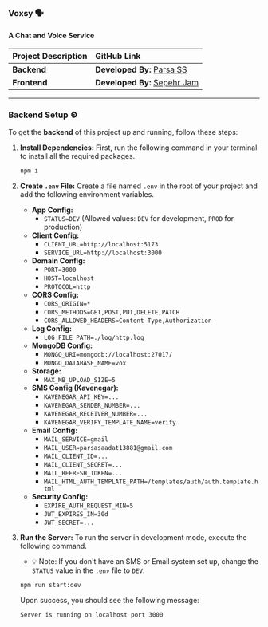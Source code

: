 ### **Voxsy** 🗣️

#### **A Chat and Voice Service**

| Project Description | GitHub Link |
| :--- | :--- |
| **Backend** | **Developed By:** [Parsa SS](https://github.com/parsa-saadat) |
| **Frontend** | **Developed By:** [Sepehr Jam](https://github.com/SepehrJam) |

-----

### **Backend Setup** ⚙️

To get the **backend** of this project up and running, follow these steps:

1.  **Install Dependencies:** First, run the following command in your terminal to install all the required packages.

    ```bash
    npm i
    ```

2.  **Create `.env` File:** Create a file named `.env` in the root of your project and add the following environment variables.

      * **App Config:**
          * `STATUS=DEV` (Allowed values: `DEV` for development, `PROD` for production)
      * **Client Config:**
          * `CLIENT_URL=http://localhost:5173`
          * `SERVICE_URL=http://localhost:3000`
      * **Domain Config:**
          * `PORT=3000`
          * `HOST=localhost`
          * `PROTOCOL=http`
      * **CORS Config:**
          * `CORS_ORIGIN=*`
          * `CORS_METHODS=GET,POST,PUT,DELETE,PATCH`
          * `CORS_ALLOWED_HEADERS=Content-Type,Authorization`
      * **Log Config:**
          * `LOG_FILE_PATH=./log/http.log`
      * **MongoDB Config:**
          * `MONGO_URI=mongodb://localhost:27017/`
          * `MONGO_DATABASE_NAME=vox`
      * **Storage:**
          * `MAX_MB_UPLOAD_SIZE=5`
      <!-- * **Payment Config:**
          * `VERIFY_PAYMENT_CALLBACK_PAHT=/orders/verify`
          * `VERIFY_PAYMENT_CALLBACK_URL=http://localhost:3000/orders/verify`
      * **Zarinpal Payment Config:**
          * `ZARINPAL_MERCHANT_ID=XXXXXXXX-XXXX-XXXX-XXXX-XXXXXXXXXXXX`
          * `ZARINPAL_PAYMENT_REQUEST_URL=https://sandbox.zarinpal.com/pg/v4/payment/request.json`
          * `ZARINPAL_VRIFY_PAYMENT_URL=https://sandbox.zarinpal.com/pg/v4/payment/verify.json`
          * `ZARINPAL_REFUND_URL=https://sandbox.zarinpal.com/pg/v4/payment/refund.json`
          * `ZARINPAL_PAY_URL=https://sandbox.zarinpal.com/pg/StartPay` -->
      * **SMS Config (Kavenegar):**
          * `KAVENEGAR_API_KEY=...`
          * `KAVENEGAR_SENDER_NUMBER=...`
          * `KAVENEGAR_RECEIVER_NUMBER=...`
          * `KAVENEGAR_VERIFY_TEMPLATE_NAME=verify`
      * **Email Config:**
          * `MAIL_SERVICE=gmail`
          * `MAIL_USER=parsasaadat13881@gmail.com`
          * `MAIL_CLIENT_ID=...`
          * `MAIL_CLIENT_SECRET=...`
          * `MAIL_REFRESH_TOKEN=...`
          * `MAIL_HTML_AUTH_TEMPLATE_PATH=/templates/auth/auth.template.html`
      * **Security Config:**
          * `EXPIRE_AUTH_REQUEST_MIN=5`
          * `JWT_EXPIRES_IN=30d`
          * `JWT_SECRET=...`

3.  **Run the Server:** To run the server in development mode, execute the following command.

      * 💡 Note: If you don't have an SMS or Email system set up, change the `STATUS` value in the `.env` file to `DEV`.

    <!-- end list -->

    ```bash
    npm run start:dev
    ```

    Upon success, you should see the following message:

    `Server is running on localhost port 3000`